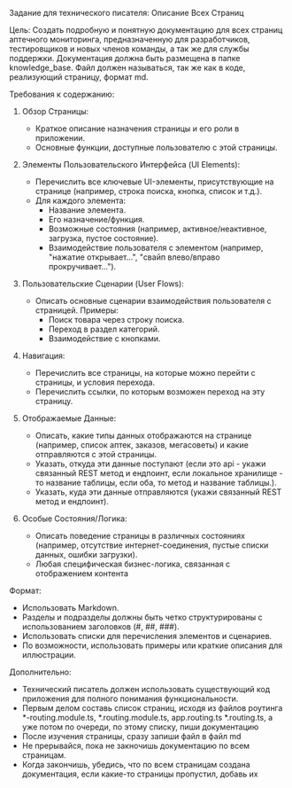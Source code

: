 Задание для технического писателя: Описание Всех Страниц


  Цель: Создать подробную и понятную документацию для всех страниц аптечного мониторинга, предназначенную для разработчиков,
  тестировщиков и новых членов команды, а так же для службы поддержки. Документация должна быть размещена
  в папке knowledge_base. Файл должен называться, так же как в коде, реализующий страницу, формат md. 

  Требования к содержанию:


   1. Обзор Страницы:
       * Краткое описание назначения страницы и его роли в
         приложении.
       * Основные функции, доступные пользователю с этой страницы.


   2. Элементы Пользовательского Интерфейса (UI Elements):
       * Перечислить все ключевые UI-элементы, присутствующие на странице
         (например, строка поиска, кнопка, список и т.д.).
       * Для каждого элемента:
           * Название элемента.
           * Его назначение/функция.
           * Возможные состояния (например, активное/неактивное, загрузка,
             пустое состояние).
           * Взаимодействие пользователя с элементом (например, "нажатие
             открывает...", "свайп влево/вправо прокручивает...").


   3. Пользовательские Сценарии (User Flows):
       * Описать основные сценарии взаимодействия пользователя с страницей. Примеры:
           * Поиск товара через строку поиска.
           * Переход в раздел категорий.
           * Взаимодействие с кнопками.


   4. Навигация:
       * Перечислить все страницы, на которые можно перейти с страницы, и условия перехода.
       * Перечислить ссылки, по которым возможен переход на эту страницу.


   5. Отображаемые Данные:
       * Описать, какие типы данных отображаются на странице (например, список аптек, заказов, мегасоветы) и какие отправляются с этой страницы.
       * Указать, откуда эти данные поступают (если это api - укажи связанный REST метод и ендпоинт, если локальное хранилище - то название таблицы, если оба, то метод и название таблицы.). 
      * Указать, куда эти данные отправляются (укажи связанный REST метод и ендпоинт). 

   6. Особые Состояния/Логика:
       * Описать поведение страницы в различных состояниях (например, отсутствие интернет-соединения, пустые списки данных, ошибки загрузки).
       * Любая специфическая бизнес-логика, связанная с отображением
         контента

  Формат:


   * Использовать Markdown.
   * Разделы и подразделы должны быть четко структурированы с
     использованием заголовков (#, ##, ###).
   * Использовать списки для перечисления элементов и сценариев.
   * По возможности, использовать примеры или краткие описания для иллюстрации.

  Дополнительно:
   * Технический писатель должен использовать существующий код приложения для полного понимания функциональности.
   * Первым делом составь список страниц, исходя из файлов роутинга *-routing.module.ts, *.routing.module.ts, app.routing.ts *.routing.ts, а уже потом по очереди, по этому списку, пиши документацию
   * После изучения страницы, сразу запиши файл в файл md
   * Не прерывайся, пока не закночишь документацию по всем страницам.
   * Когда закончишь, убедись, что по всем страницам создана документация, если какие-то страницы пропустил, добавь их
   
